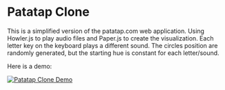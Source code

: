 # Patatap Clone
This is a simplified version of the patatap.com web application. Using Howler.js to play audio files and Paper.js to create the visualization. Each letter key on the keyboard plays a different sound. The circles position are randomly generated, but the starting hue is constant for each letter/sound.

Here is a demo:

[![Patatap Clone Demo](https://img.youtube.com/vi/si5lUikrfWg/hqdefault.jpg)](https://www.youtube.com/watch?v=si5lUikrfWg)
